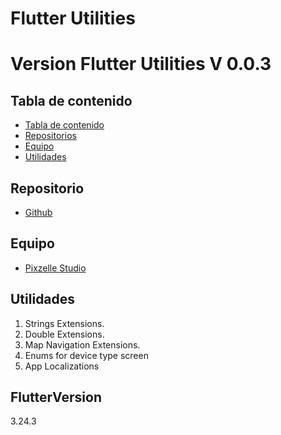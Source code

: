 # Flutter Utilities

# Version Flutter Utilities V 0.0.3

## Tabla de contenido
- [Tabla de contenido](#tabla-de-contenido)
- [Repositorios](#repositorios)
- [Equipo](#equipo)
- [Utilidades](#utilidades)

## Repositorio

- [Github](https://github.com/Pixzelle/Utils-Flutter)

## Equipo

- [Pixzelle Studio](https://www.pixzelle.mx)


## Utilidades

1. Strings Extensions.
2. Double Extensions.
3. Map Navigation Extensions.
4. Enums for device type screen
5. App Localizations

## FlutterVersion
3.24.3